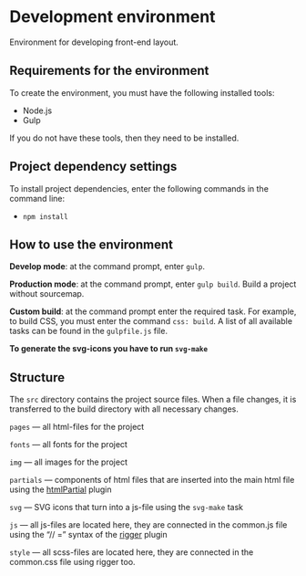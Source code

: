 # Development environment
Environment for developing front-end layout.

## Requirements for the environment
To create the environment, you must have the following installed tools:
-	Node.js
-	Gulp

If you do not have these tools, then they need to be installed.

## Project dependency settings
To install project dependencies, enter the following commands in the command line:
-	`npm install`

## How to use the environment
  
**Develop mode**: at the command prompt, enter `gulp`.

**Production mode**: at the command prompt, enter `gulp build`. Build a project without sourcemap.

**Custom build**: at the command prompt enter the required task. For example, to build CSS, you must enter the command `css: build`. A list of all available tasks can be found in the `gulpfile.js` file.

**To generate the svg-icons you have to run `svg-make`**

## Structure
The `src` directory contains the project source files. When a file changes, it is transferred to the build directory with all necessary changes.

`pages` — all html-files for the project

`fonts` — all fonts for the project

`img` — all images for the project

`partials` — components of html files that are inserted into the main html file using the [htmlPartial](https://www.npmjs.com/package/gulp-html-partial) plugin

`svg` — SVG icons that turn into a js-file using the `svg-make` task

`js` — all js-files are located here, they are connected in the common.js file using the “// =” syntax of the [rigger](https://www.npmjs.com/package/gulp-rigger) plugin

`style` — all scss-files are located here, they are connected in the common.css file using rigger too.

